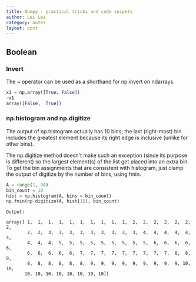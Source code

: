 ```yaml
---
title: Numpy - practical tricks and code snipets
author: Lei Lei
category: notes
layout: post
---
```


## Boolean

### Invert

The ~ operator can be used as a shorthand for np.invert on ndarrays.

```python
x1 = np.array([True, False])
~x1
array([False,  True])
```

### np.histogram and np.digitize

The output of np.histogram actually has 10 bins; the last (right-most) bin includes the greatest element because its right edge is inclusive (unlike for other bins).

The np.digitize method doesn't make such an exception (since its purpose is different) so the largest element(s) of the list get placed into an extra bin. To get the bin assignments that are consistent with histogram, just clamp the output of digitize by the number of bins, using fmin.

```python
A = range(1, 94)
bin_count = 10
hist = np.histogram(A, bins = bin_count)
np.fmin(np.digitize(A, hist[1]), bin_count)
```

```
Output:

array([ 1,  1,  1,  1,  1,  1,  1,  1,  1,  1,  2,  2,  2,  2,  2,  2,  2,
        2,  2,  3,  3,  3,  3,  3,  3,  3,  3,  3,  4,  4,  4,  4,  4,  4,
        4,  4,  4,  5,  5,  5,  5,  5,  5,  5,  5,  5,  6,  6,  6,  6,  6,
        6,  6,  6,  6,  6,  7,  7,  7,  7,  7,  7,  7,  7,  7,  8,  8,  8,
        8,  8,  8,  8,  8,  8,  9,  9,  9,  9,  9,  9,  9,  9,  9, 10, 10,
       10, 10, 10, 10, 10, 10, 10, 10])
```
